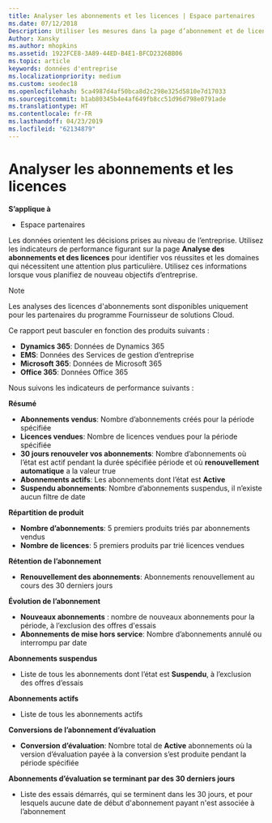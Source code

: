 ```yaml
---
title: Analyser les abonnements et les licences | Espace partenaires
ms.date: 07/12/2018
Description: Utiliser les mesures dans la page d’abonnement et de licence analytique pour identifier vos réussites et des domaines qui nécessitent une attention plus.
Author: Xansky
ms.author: mhopkins
ms.assetid: 1922FCE8-3A89-44ED-B4E1-BFCD2326BB06
ms.topic: article
keywords: données d'entreprise
ms.localizationpriority: medium
ms.custom: seodec18
ms.openlocfilehash: 5ca4987d4af50bca8d2c298e325d5810e7d17033
ms.sourcegitcommit: b1ab80345b4e4af649fb8cc51d96d798e0791ade
ms.translationtype: HT
ms.contentlocale: fr-FR
ms.lasthandoff: 04/23/2019
ms.locfileid: "62134879"
---
```

# <a name="analyze-subscriptions-and-licenses"></a>Analyser les abonnements et les licences 

**S’applique à**

- Espace partenaires

Les données orientent les décisions prises au niveau de l’entreprise. Utilisez les indicateurs de performance figurant sur la page **Analyse des abonnements et des licences** pour identifier vos réussites et les domaines qui nécessitent une attention plus particulière. Utilisez ces informations lorsque vous planifiez de nouveau objectifs d’entreprise.

> [!NOTE]
> Les analyses des licences d'abonnements sont disponibles uniquement pour les partenaires du programme Fournisseur de solutions Cloud.


Ce rapport peut basculer en fonction des produits suivants :

 - **Dynamics 365**: Données de Dynamics 365  
 - **EMS**: Données des Services de gestion d’entreprise  
 - **Microsoft 365**: Données de Microsoft 365  
 - **Office 365**: Données Office 365  


Nous suivons les indicateurs de performance suivants :

**Résumé**  
 - **Abonnements vendus**: Nombre d’abonnements créés pour la période spécifiée  
 - **Licences vendues**: Nombre de licences vendues pour la période spécifiée   
 - **30 jours renouveler vos abonnements**: Nombre d’abonnements où l’état est actif pendant la durée spécifiée période et où **renouvellement automatique** a la valeur true
 - **Abonnements actifs**: Les abonnements dont l’état est **Active**  
 - **Suspendu abonnements**: Nombre d’abonnements suspendus, il n’existe aucun filtre de date  

**Répartition de produit**  
 - **Nombre d’abonnements**: 5 premiers produits triés par abonnements vendus  
 - **Nombre de licences**: 5 premiers produits par trié licences vendues

**Rétention de l’abonnement**
 - **Renouvellement des abonnements**: Abonnements renouvellement au cours des 30 derniers jours  

**Évolution de l’abonnement**  
 - **Nouveaux abonnements** : nombre de nouveaux abonnements pour la période, à l’exclusion des offres d'essais  
 - **Abonnements de mise hors service**: Nombre d’abonnements annulé ou interrompu par date  

**Abonnements suspendus**  
 - Liste de tous les abonnements dont l’état est **Suspendu**, à l’exclusion des offres d’essais  
  
**Abonnements actifs**
 - Liste de tous les abonnements actifs  

**Conversions de l’abonnement d’évaluation**  
 - **Conversion d’évaluation**: Nombre total de **Active** abonnements où la version d’évaluation payée à la conversion s’est produite pendant la période spécifiée  

**Abonnements d’évaluation se terminant par des 30 derniers jours**  
 - Liste des essais démarrés, qui se terminent dans les 30 jours, et pour lesquels aucune date de début d'abonnement payant n'est associée à l’abonnement  

  